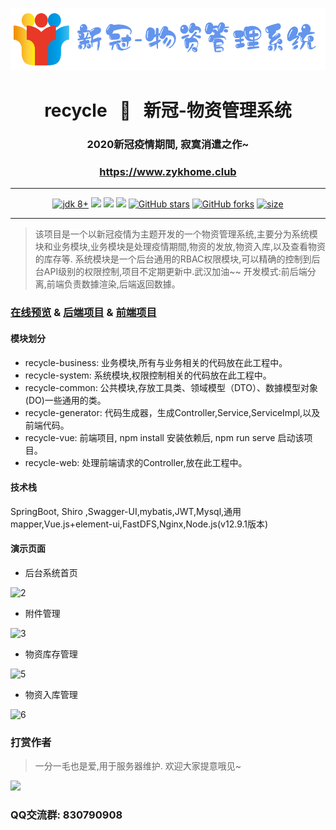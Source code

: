 <p align="center"><img src="./document/images/logo.png" height="100" alt="logo"/></p>
<h1 align="center"> recycle &nbsp; 🚀 &nbsp; 新冠-物资管理系统  </h1>
<h3 align="center">2020新冠疫情期間, 寂寞消遣之作~</h3>
<h3 align="center"><a href="https://www.zykhome.club" target="_blank">https://www.zykhome.club</a></h3>


---

<p align="center">
    <a href="https://www.oracle.com/technetwork/java/javase/downloads/index.html"><img src="https://img.shields.io/badge/JDK-8+-green.svg" alt="jdk 8+"></a>
    <a href="#"><img src="https://img.shields.io/badge/license-Apache%202.0-blue.svg?longCache=true&style=flat-square"></a>
    <a href="#"><img src="https://img.shields.io/badge/springboot-2.2.1-yellow.svg?style=flat-square"></a>
    <a href="#"><img src="https://img.shields.io/badge/shiro-1.4.2-orange.svg?longCache=true&style=flat-square"></a>
    <a href="https://github.com/zykzhangyukang/recycle"><img src="https://img.shields.io/github/stars/zykzhangyukang/recycle?style=social" alt="GitHub stars"></a>
    <a href="https://github.com/zykzhangyukang/recycle"><img src="https://img.shields.io/github/forks/zykzhangyukang/recycle?style=social" alt="GitHub forks"></a>
    <a href="https://github.com/zykzhangyukang/recycle"><img src="https://img.shields.io/github/repo-size/zykzhangyukang/recycle" alt="size"></a>
</p>


---

>该项目是一个以新冠疫情为主题开发的一个物资管理系统,主要分为系统模块和业务模块,业务模块是处理疫情期間,物资的发放,物资入库,以及查看物资的库存等.
系统模块是一个后台通用的RBAC权限模块,可以精确的控制到后台API级别的权限控制,项目不定期更新中.武汉加油~~
开发模式:前后端分离,前端负责数據渲染,后端返回数據。


### [在线预览](https://www.zykhome.club/#/login "在线预览") & [后端项目](https://github.com/zykzhangyukang/recycle "后端项目") & [前端项目](https://github.com/zykzhangyukang/recycle-vue "前端项目")

#### 模块划分

- recycle-business: 业务模块,所有与业务相关的代码放在此工程中。
- recycle-system: 系统模块,权限控制相关的代码放在此工程中。
- recycle-common: 公共模块,存放工具类、领域模型（DTO）、数據模型对象(DO)一些通用的类。
- recycle-generator: 代码生成器，生成Controller,Service,ServiceImpl,以及前端代码。
- recycle-vue: 前端项目, npm install 安装依赖后, npm run serve  启动该项目。
- recycle-web: 处理前端请求的Controller,放在此工程中。

#### 技术栈

SpringBoot, Shiro ,Swagger-UI,mybatis,JWT,Mysql,通用mapper,Vue.js+element-ui,FastDFS,Nginx,Node.js(v12.9.1版本)

#### 演示页面


- 后台系统首页

![2](https://www.zykhome.club/group1/M00/00/13/rBofMmAT9W2AfurCAAbpCxg4Ryw771.PNG)


- 附件管理

![3](https://www.zykhome.club/group1/M00/00/13/rBofMmAT9Z-AAZx3AAmL5u2dO1U985.PNG)

- 物资库存管理

![5](https://www.zykhome.club/group1/M00/00/13/rBofMmAT9TSAELlUAAM8r-W_KnQ759.PNG)

- 物资入库管理

![6](https://coderman-blog.oss-cn-beijing.aliyuncs.com/6_1588596788146.PNG)

### 打赏作者

> 一分一毛也是爱,用于服务器维护. 欢迎大家提意哦见~


![](http://myforum.oss-cn-beijing.aliyuncs.com/postImages/15906789481049ab74aee-3679-4de1-b252-d9fbdda90a08pay.PNG?Expires=1685286948&OSSAccessKeyId=LTAI4FsV5R1tnt8W8kqFqBYh&Signature=yvXZZiVP1pYWeIMkKBILRcHWkHg%3D)


### QQ交流群: 830790908



